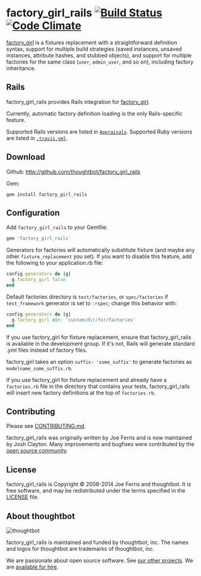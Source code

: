 # factory_girl_rails [![Build Status][ci-image]][ci] [![Code Climate][grade-image]][grade]

[factory_girl][fg] is a fixtures replacement with a straightforward definition
syntax, support for multiple build strategies (saved instances, unsaved
instances, attribute hashes, and stubbed objects), and support for multiple
factories for the same class (`user`, `admin_user`, and so on), including factory
inheritance.

## Rails

factory_girl_rails provides Rails integration for [factory_girl][fg].

Currently, automatic factory definition loading is the only Rails-specific feature.

Supported Rails versions are listed in [`Appraisals`](Appraisals). Supported
Ruby versions are listed in [`.travis.yml`](.travis.yml).

## Download

Github: http://github.com/thoughtbot/factory_girl_rails

Gem:

    gem install factory_girl_rails

## Configuration

Add `factory_girl_rails` to your Gemfile:

```ruby
gem 'factory_girl_rails'
```

Generators for factories will automatically substitute fixture (and maybe any other
`fixture_replacement` you set). If you want to disable this feature, add the
following to your application.rb file:

```ruby
config.generators do |g|
  g.factory_girl false
end
```

Default factories directory is `test/factories`, or `spec/factories` if
`test_framework` generator is set to `:rspec`; change this behavior with:

```ruby
config.generators do |g|
  g.factory_girl dir: 'custom/dir/for/factories'
end
```

If you use factory_girl for fixture replacement, ensure that
factory_girl_rails is available in the development group. If it's not, Rails
will generate standard .yml files instead of factory files.

factory_girl takes an option `suffix: 'some_suffix'` to generate factories as
`modelname_some_suffix.rb`.

If you use factory_girl for fixture replacement and already have a
`factories.rb` file in the directory that contains your tests,
factory_girl_rails will insert new factory definitions at the top of
`factories.rb`.

## Contributing

Please see [CONTRIBUTING.md](CONTRIBUTING.md).

factory_girl_rails was originally written by Joe Ferris and is now maintained by Josh
Clayton. Many improvements and bugfixes were contributed by the [open source
community](https://github.com/thoughtbot/factory_girl_rails/graphs/contributors).

## License

factory_girl_rails is Copyright © 2008-2014 Joe Ferris and thoughtbot. It is free
software, and may be redistributed under the terms specified in the
[LICENSE]() file.

## About thoughtbot

![thoughtbot](https://thoughtbot.com/logo.png)

factory_girl_rails is maintained and funded by thoughtbot, inc.
The names and logos for thoughtbot are trademarks of thoughtbot, inc.

We are passionate about open source software.
See [our other projects][community].
We are [available for hire][hire].

[fg]: https://github.com/thoughtbot/factory_girl
[ci]: http://travis-ci.org/thoughtbot/factory_girl_rails?branch=master
[ci-image]: https://secure.travis-ci.org/thoughtbot/factory_girl_rails.png
[grade]: https://codeclimate.com/github/thoughtbot/factory_girl_rails
[grade-image]: https://codeclimate.com/github/thoughtbot/factory_girl_rails.png
[community]: https://thoughtbot.com/community?utm_source=github
[hire]: https://thoughtbot.com?utm_source=github
